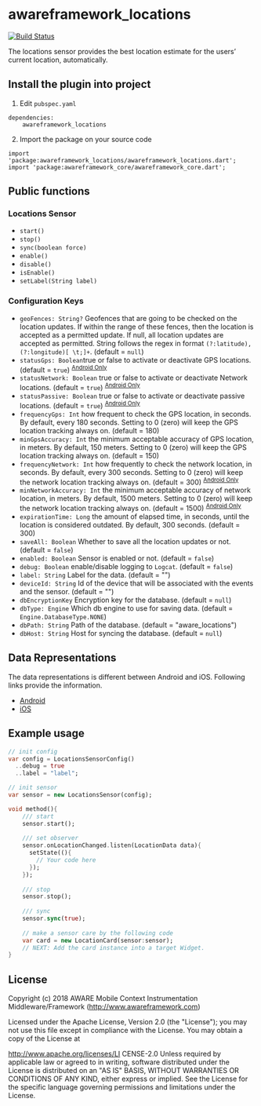# awareframework_locations

[![Build Status](https://travis-ci.org/awareframework/awareframework_locations.svg?branch=master)](https://travis-ci.org/awareframework/awareframework_locations)

The locations sensor provides the best location estimate for the users’ current location, automatically.

## Install the plugin into project
1. Edit `pubspec.yaml`
```
dependencies:
    awareframework_locations
```

2. Import the package on your source code
```
import 'package:awareframework_locations/awareframework_locations.dart';
import 'package:awareframework_core/awareframework_core.dart';
```

## Public functions
### Locations Sensor
- `start()`
- `stop()` 
- `sync(boolean force)`
- `enable()`
- `disable()`
- `isEnable()`
- `setLabel(String label)`

### Configuration Keys
+ `geoFences: String?` Geofences that are going to be checked on the location updates. If within the range of these fences, then the location is accepted as a permitted update. If null, all location updates are accepted as permitted. String follows the regex in format `(?:latitude),(?:longitude)[ \t;]+`. (default = `null`)
+ `statusGps: Boolean`true or false to activate or deactivate GPS locations. (default = `true`) <sup>[Android Only](#)</sup> 
+ `statusNetwork: Boolean` true or false to activate or deactivate Network locations. (default = `true`) <sup>[Android Only](#)</sup>
+ `statusPassive: Boolean` true or false to activate or deactivate passive locations. (default = `true`) <sup>[Android Only](#)</sup>
+ `frequencyGps: Int` how frequent to check the GPS location, in seconds. By default, every 180 seconds. Setting to 0 (zero) will keep the GPS location tracking always on. (default = 180)
+ `minGpsAccuracy: Int`  the minimum acceptable accuracy of GPS location, in meters. By default, 150 meters. Setting to 0 (zero) will keep the GPS location tracking always on. (default = 150)
+ `frequencyNetwork: Int` how frequently to check the network location, in seconds. By default, every 300 seconds. Setting to 0 (zero) will keep the network location tracking always on. (default = 300) <sup>[Android Only](#)</sup>
+ `minNetworkAccuracy: Int` the minimum acceptable accuracy of network location, in meters. By default, 1500 meters. Setting to 0 (zero) will keep the network location tracking always on. (default = 1500) <sup>[Android Only](#)</sup>
+ `expirationTime: Long` the amount of elapsed time, in seconds, until the location is considered outdated. By default, 300 seconds. (default = 300)
+ `saveAll: Boolean` Whether to save all the location updates or not. (default = `false`)
+ `enabled: Boolean` Sensor is enabled or not. (default = `false`)
+ `debug: Boolean` enable/disable logging to `Logcat`. (default = `false`)
+ `label: String` Label for the data. (default = "")
+ `deviceId: String` Id of the device that will be associated with the events and the sensor. (default = "")
+ `dbEncryptionKey` Encryption key for the database. (default = `null`)
+ `dbType: Engine` Which db engine to use for saving data. (default = `Engine.DatabaseType.NONE`)
+ `dbPath: String` Path of the database. (default = "aware_locations")
+ `dbHost: String` Host for syncing the database. (default = `null`)

## Data Representations
The data representations is different between Android and iOS. Following links provide the information.
- [Android](https://github.com/awareframework/com.aware.android.sensor.locations)
- [iOS](https://github.com/awareframework/com.aware.ios.sensor.locations)

## Example usage
```dart
// init config
var config = LocationsSensorConfig()
  ..debug = true
  ..label = "label";

// init sensor
var sensor = new LocationsSensor(config);

void method(){
    /// start 
    sensor.start();
    
    /// set observer
    sensor.onLocationChanged.listen(LocationData data){
      setState((){
        // Your code here
      });
    });
    
    /// stop
    sensor.stop();
    
    /// sync
    sensor.sync(true);  
    
    // make a sensor care by the following code
    var card = new LocationCard(sensor:sensor);
    // NEXT: Add the card instance into a target Widget.
}

```

## License
Copyright (c) 2018 AWARE Mobile Context Instrumentation Middleware/Framework (http://www.awareframework.com)

Licensed under the Apache License, Version 2.0 (the "License"); you may not use this file except in compliance with the License. You may obtain a copy of the License at

http://www.apache.org/licenses/LI
CENSE-2.0 Unless required by applicable law or agreed to in writing, software distributed under the License is distributed on an "AS IS" BASIS, WITHOUT WARRANTIES OR CONDITIONS OF ANY KIND, either express or implied. See the License for the specific language governing permissions and limitations under the License.
